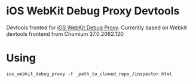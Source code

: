 iOS WebKit Debug Proxy Devtools
========================

Devtools fronted for [iOS WebKit Debug Proxy](https://github.com/google/ios-webkit-debug-proxy). Currently based on Webkit devtools frontend from Chomium 37.0.2062.120  

Using
=====
```
ios_webkit_debug_proxy -f _path_to_cloned_repo_/inspector.html
```